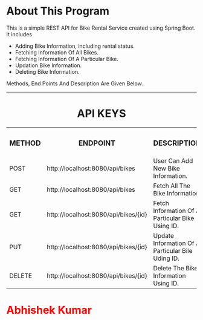 <h1>About This Program</h1>
<p>This is a simple REST API for Bike Rental Service created using  Spring Boot. It includes
<ul>
  <li>Adding Bike Information, including rental status.</li>
  <li>Fetching Information Of All Bikes.</li>
  <li>Fetching Information Of A Particular Bike.</li>
  <li>Updation Bike Information.</li>
  <li>Deleting Bike Information.</li>
</ul>
  Methods, End Points And Description Are Given Below.
</p>
<hr>
<center>
<h1>API KEYS</h1>

<table>
<r>
  <th><h3>METHOD</h3></th>
   <th><h3>ENDPOINT</h3></th>
  <th><h3>DESCRIPTION</h3></th>
</r>
<tr>
<td>POST</td>
<td>http://localhost:8080/api/bikes</td>
<td>User Can Add New Bike Information.</td>
</tr>
<tr>
<td>GET</td>
<td>http://localhost:8080/api/bikes</td>
  <td>Fetch All The Bike Information.</td>
</tr>
  <tr>
<td>GET</td>
<td>http://localhost:8080/api/bikes/{id}</td>

 <td>Fetch Information Of A Particular Bike Using ID.</td>
</tr>
<tr>
<td>PUT</td>
<td>http://localhost:8080/api/bikes/{id}</td>
  <td>Update Information Of A Particular Bile Uding ID.</td>
</tr>
<tr>
<td>DELETE</td>
<td>http://localhost:8080/api/bikes/{id}</{id}td>
  <td>Delete The Bike Information Using ID.</td>
</tr>
  
</table>
</center>
<h1 style="color:red;">Abhishek Kumar</h1>

